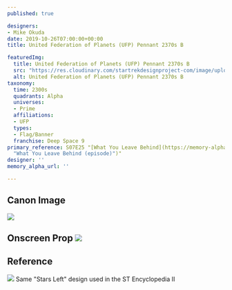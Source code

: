 ```yaml
---
published: true

designers:
- Mike Okuda
date: 2019-10-26T07:00:00+00:00
title: United Federation of Planets (UFP) Pennant 2370s B

featuredImg:
  title: United Federation of Planets (UFP) Pennant 2370s B
  src: "https://res.cloudinary.com/startrekdesignproject-com/image/upload/v1574184207/StarfleetPennant2370s_Blue.png"
  alt: United Federation of Planets (UFP) Pennant 2370s B
taxonomy:
  time: 2300s
  quadrants: Alpha
  universes:
  - Prime
  affiliations:
  - UFP
  types:
  - Flag/Banner
  franchise: Deep Space 9
primary_reference: S07E25 "[What You Leave Behind](https://memory-alpha.fandom.com/wiki/What_You_Leave_Behind
  "What You Leave Behind (episode)")"
designer: ''
memory_alpha_url: ''

---
```

## Canon Image

![](https://res.cloudinary.com/startrekdesignproject-com/image/upload/v1572636854/UFPPennant2370s1.jpg)

Onscreen Prop
![](https://res.cloudinary.com/startrekdesignproject-com/image/upload/v1572636854/UFPPennant2280s_Prop.jpg)
-

## Reference


![](https://res.cloudinary.com/startrekdesignproject-com/image/upload/v1572636854/UFPPennant2370s_Ref.jpg) Same "Stars Left" design used in the ST Encyclopedia II 